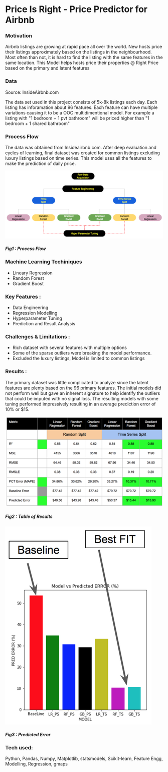 # Price Is Right - Price Predictor for Airbnb

### Motivation
Airbnb listings are growing at rapid pace all over the world.  New hosts price their listings approximately based on the listings in the neighbourhood.  Most often than not, it is hard to find the listing with the same features in the same location. This Model helps hosts price their properties @ Right Price based on the primary and latent features

### Data
Source: InsideAirbnb.com

The data set used in this project consists of 5k-8k listings each day. Each listing has inforamation about 96 features.   Each feature can have multiple variations causing it to be a OOC multidimentional model.  For example a listing with "1 bedroom + 1 pvt bathroom" will be priced higher than "1 bedroom + 1 shared bathroom"

### Process Flow 

The data was obtained from Insideairbnb.com.  After deep evaluation and cycles of learning,  final dataset was created for common listings excluding luxury listings based on time series. This model uses all the features to make the prediction of daily price.

![ProcessFlow](airbnb_sfo/images/process_flow.png)
#####  Fig1 : Process Flow

### Machine Learning Techiniques
  - Lineary Regression
  - Random Forest
  - Gradient Boost

### Key Features :
  - Data Engineering
  - Regression Modelling
  - Hyperparameter Tuning
  - Prediction and Result Analysis 

### Challenges & Limitations :
  - Rich dataset with several features with multiple options  
  - Some of the sparse outliers were breaking the model performance.   
  - Excluded the luxury listings, Model is limited to common listings

### Results :

The primary dataset was little complicated to analyze since the latent features are plenty based on the 96 primary features.  The initial models did not perform well but gave an inherent signature to help identify the outliers that could be imputed with no signal loss.  The resulting models with some tuning performed impressively resulting in an average prediction error of 10% or $15. 

![ResultTable](airbnb_sfo/images/capstone_result_table.png)
#####  Fig2 : Table of Results

![Predicted Error](airbnb_sfo/images/capstone_result_chart.png)
#####  Fig3 : Predicted Error



### Tech used:
Python, Pandas, Numpy, Matplotlib, statsmodels, Scikit-learn, Feature Engg, Modelling, Regression, gmaps
